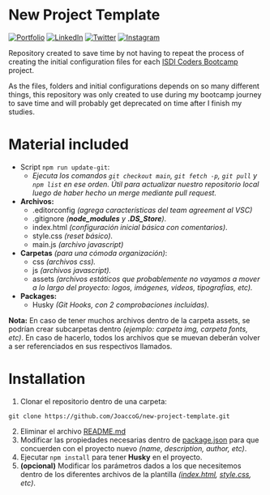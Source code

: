 # New Project Template

[![Portfolio](https://img.shields.io/badge/Portfolio-%23000000.svg?style=for-the-badge&logo=firefox&logoColor=#FF7139)](https://joaquingodoy.com) [![LinkedIn](https://img.shields.io/badge/linkedin-%230077B5.svg?style=for-the-badge&logo=linkedin&logoColor=white)](https://www.linkedin.com/in/joaquin--godoy/) [![Twitter](https://img.shields.io/badge/Twitter-%231DA1F2.svg?style=for-the-badge&logo=Twitter&logoColor=white)](https://twitter.com/JoaccoDev) [![Instagram](https://img.shields.io/badge/Instagram-%23E4405F.svg?style=for-the-badge&logo=Instagram&logoColor=white)](https://www.instagram.com/joaccogodoy99/)

Repository created to save time by not having to repeat the process of creating the initial configuration files for each [ISDI Coders Bootcamp](https://isdicoders.com/bootcamps/desarrollo-web-full-stack/) project.

As the files, folders and initial configurations depends on so many different things, this repository was only created to use during my bootcamp journey to save time and will probably get deprecated on time after I finish my studies.

# Material included

- Script `npm run update-git`:
  - _Ejecuta los comandos `git checkout main`, `git fetch -p`, `git pull` y `npm list` en ese orden. Útil para actualizar nuestro repositorio local luego de haber hecho un merge mediante pull request._
- **Archivos:**
  - .editorconfig _(agrega características del team agreement al VSC)_
  - .gitignore _(**node_modules** y **.DS_Store**)_.
  - index.html _(configuración inicial básica con comentarios)_.
  - style.css _(reset básico)._
  - main.js _(archivo javascript)_
- **Carpetas** _(para una cómoda organización)_:
  - css _(archivos css)._
  - js _(archivos javascript)._
  - assets _(archivos estáticos que probablemente no vayamos a mover a lo largo del proyecto: logos, imágenes, videos, tipografías, etc)._
- **Packages:**
  - Husky _(Git Hooks, con 2 comprobaciones incluidas)._

**Nota:** En caso de tener muchos archivos dentro de la carpeta assets, se podrían crear subcarpetas dentro _(ejemplo: carpeta img, carpeta fonts, etc)_.
En caso de hacerlo, todos los archivos que se muevan deberán volver a ser referenciados en sus respectivos llamados.

# Installation

1. Clonar el repositorio dentro de una carpeta:

`git clone https://github.com/JoaccoG/new-project-template.git`

2. Eliminar el archivo [README.md](https://github.com/JoaccoG/new-project-template/blob/main/README.md)
3. Modificar las propiedades necesarias dentro de [package.json](https://github.com/JoaccoG/new-project-template/blob/main/package.json) para que concuerden con el proyecto nuevo _(name, description, author, etc)_.
4. Ejecutar `npm install` para tener **Husky** en el proyecto.
5. **(opcional)** Modificar los parámetros dados a los que necesitemos dentro de los diferentes archivos de la plantilla _([index.html](https://github.com/JoaccoG/new-project-template/blob/main/index.html), [style.css](https://github.com/JoaccoG/new-project-template/blob/main/css/style.css), etc)_.
